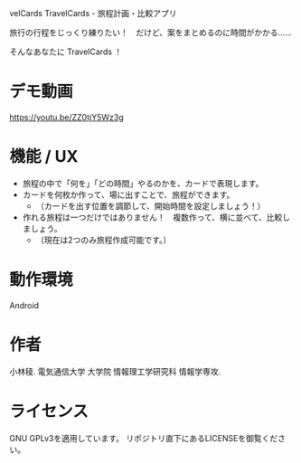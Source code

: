 velCards
TravelCards - 旅程計画・比較アプリ

旅行の行程をじっくり練りたい！　だけど、案をまとめるのに時間がかかる……

そんなあなたに TravelCards ！

# デモ動画
https://youtu.be/ZZ0tjY5Wz3g

# 機能 / UX
- 旅程の中で「何を」「どの時間」やるのかを、カードで表現します。
- カードを何枚か作って、場に出すことで、旅程ができます。
  - （カードを出す位置を調節して、開始時間を設定しましょう！）
- 作れる旅程は一つだけではありません！　複数作って、横に並べて、比較しましょう。
  - （現在は2つのみ旅程作成可能です。）

# 動作環境
Android

# 作者
小林稜. 電気通信大学 大学院 情報理工学研究科 情報学専攻.

# ライセンス
GNU GPLv3を適用しています。
リポジトリ直下にあるLICENSEを御覧ください。
